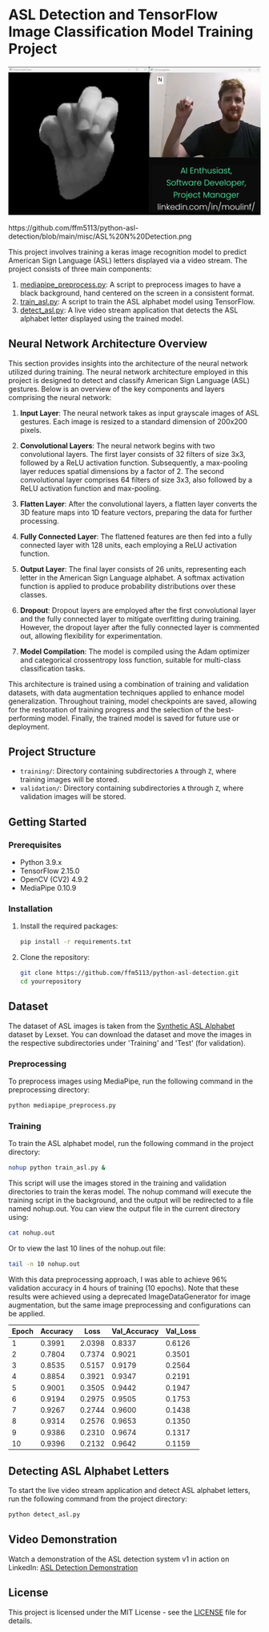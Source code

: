 # ASL Detection and TensorFlow Image Classification Model Training Project

<p align="center">
  <img src="https://github.com/ffm5113/python-asl-detection/blob/main/misc/ASL%20N%20Detection.png" alt="ASL Letter N Detected">
</p>
https://github.com/ffm5113/python-asl-detection/blob/main/misc/ASL%20N%20Detection.png

This project involves training a keras image recognition model to predict American Sign Language (ASL) letters displayed via a video stream. The project consists of three main components:

1. [mediapipe_preprocess.py](/preprocessing/mediapipe_preprocess.py): A script to preprocess images to have a black background, hand centered on the screen in a consistent format.
2. [train_asl.py](train_asl.py): A script to train the ASL alphabet model using TensorFlow.
3. [detect_asl.py](detect_asl.py): A live video stream application that detects the ASL alphabet letter displayed using the trained model.

## Neural Network Architecture Overview

This section provides insights into the architecture of the neural network utilized during training. The neural network architecture employed in this project is designed to detect and classify American Sign Language (ASL) gestures. Below is an overview of the key components and layers comprising the neural network:

1. **Input Layer**: The neural network takes as input grayscale images of ASL gestures. Each image is resized to a standard dimension of 200x200 pixels.

2. **Convolutional Layers**: The neural network begins with two convolutional layers. The first layer consists of 32 filters of size 3x3, followed by a ReLU activation function. Subsequently, a max-pooling layer reduces spatial dimensions by a factor of 2. The second convolutional layer comprises 64 filters of size 3x3, also followed by a ReLU activation function and max-pooling.

3. **Flatten Layer**: After the convolutional layers, a flatten layer converts the 3D feature maps into 1D feature vectors, preparing the data for further processing.

4. **Fully Connected Layer**: The flattened features are then fed into a fully connected layer with 128 units, each employing a ReLU activation function.

5. **Output Layer**: The final layer consists of 26 units, representing each letter in the American Sign Language alphabet. A softmax activation function is applied to produce probability distributions over these classes.

6. **Dropout**: Dropout layers are employed after the first convolutional layer and the fully connected layer to mitigate overfitting during training. However, the dropout layer after the fully connected layer is commented out, allowing flexibility for experimentation.

7. **Model Compilation**: The model is compiled using the Adam optimizer and categorical crossentropy loss function, suitable for multi-class classification tasks.

This architecture is trained using a combination of training and validation datasets, with data augmentation techniques applied to enhance model generalization. Throughout training, model checkpoints are saved, allowing for the restoration of training progress and the selection of the best-performing model. Finally, the trained model is saved for future use or deployment.

## Project Structure

- `training/`: Directory containing subdirectories `A` through `Z`, where training images will be stored.
- `validation/`: Directory containing subdirectories `A` through `Z`, where validation images will be stored.

## Getting Started

### Prerequisites

- Python 3.9.x
- TensorFlow 2.15.0
- OpenCV (CV2) 4.9.2
- MediaPipe 0.10.9

### Installation

1. Install the required packages:
   ```bash
   pip install -r requirements.txt
   ```

2. Clone the repository:

   ```bash
   git clone https://github.com/ffm5113/python-asl-detection.git
   cd yourrepository
   ```

## Dataset
The dataset of ASL images is taken from the [Synthetic ASL Alphabet](https://www.kaggle.com/datasets/lexset/synthetic-asl-alphabet) dataset by Lexset. 
You can download the dataset and move the images in the respective subdirectories under 'Training' and 'Test' (for validation).

### Preprocessing
To preprocess images using MediaPipe, run the following command in the preprocessing directory:

```bash
python mediapipe_preprocess.py
```

### Training
To train the ASL alphabet model, run the following command in the project directory:
```bash
nohup python train_asl.py &
```
This script will use the images stored in the training and validation directories to train the keras model. The nohup command will execute the training script in the background, and the output will be redirected to a file named nohup.out. You can view the output file in the current directory using:
```bash
cat nohup.out
```

Or to view the last 10 lines of the nohup.out file:
```bash
tail -n 10 nohup.out
```

With this data preprocessing approach, I was able to achieve 96% validation accuracy in 4 hours of training (10 epochs). Note that these results were achieved using a deprecated ImageDataGenerator for image augmentation, but the same image preprocessing and configurations can be applied.

| Epoch | Accuracy | Loss   | Val_Accuracy | Val_Loss |
|-------|----------|--------|--------------|----------|
| 1     | 0.3991   | 2.0398 | 0.8337       | 0.6126   |
| 2     | 0.7804   | 0.7374 | 0.9021       | 0.3501   |
| 3     | 0.8535   | 0.5157 | 0.9179       | 0.2564   |
| 4     | 0.8854   | 0.3921 | 0.9347       | 0.2191   |
| 5     | 0.9001   | 0.3505 | 0.9442       | 0.1947   |
| 6     | 0.9194   | 0.2975 | 0.9505       | 0.1753   |
| 7     | 0.9267   | 0.2744 | 0.9600       | 0.1438   |
| 8     | 0.9314   | 0.2576 | 0.9653       | 0.1350   |
| 9     | 0.9386   | 0.2310 | 0.9674       | 0.1317   |
| 10    | 0.9396   | 0.2132 | 0.9642       | 0.1159   |

## Detecting ASL Alphabet Letters
To start the live video stream application and detect ASL alphabet letters, run the following command from the project directory:
```bash
python detect_asl.py
```

## Video Demonstration
Watch a demonstration of the ASL detection system v1 in action on LinkedIn: [ASL Detection Demonstration](https://www.linkedin.com/posts/moulinf_ai-artificialintelligence-data-activity-7150833680297406465-A43y?utm_source=share&utm_medium=member_desktop)

## License
This project is licensed under the MIT License - see the [LICENSE](LICENSE) file for details.
